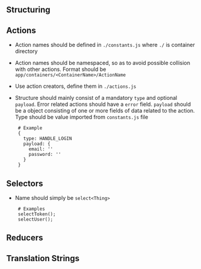 
## Structuring

## Actions

- Action names should be defined in `./constants.js` where `./` is container directory
- Action names should be namespaced, so as to avoid possible collision with other
  actions. Format should be `app/containers/<ContainerName>/ActionName`
- Use action creators, define them in `./actions.js`

- Structure should mainly consist of a mandatory `type` and optional `payload`.
  Error related actions should have a `error` field. `payload` should be a object
  consisting of one or more fields of data related to the action. Type should
  be value imported from `constants.js` file
  
       # Example
       {
         type: HANDLE_LOGIN
         payload: {
           email: ''
           password: ''
         }
       }

## Selectors
- Name should simply be `select<Thing>`
       
       # Examples       
       selectToken();
       selectUser();
       

## Reducers

## Translation Strings
